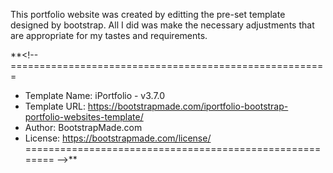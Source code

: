 This portfolio website was created by editting the pre-set template designed by bootstrap. All I did was make the necessary adjustments that are appropriate for 
my tastes and requirements.

**<!-- =======================================================
  * Template Name: iPortfolio - v3.7.0
  * Template URL: https://bootstrapmade.com/iportfolio-bootstrap-portfolio-websites-template/
  * Author: BootstrapMade.com
  * License: https://bootstrapmade.com/license/
  ======================================================== -->**
